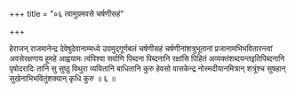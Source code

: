 +++
title = "०६ त्वामुग्रमवसे चर्षणीसहं"

+++

हेराजन् राजमानेन्द्र देवेषुदेवानाम्मध्ये उग्रमुद्गूर्णबलं चर्षणीसहं चर्षणीनांशत्रुभूतानां प्रजानामभिभवितारन्त्वां अवसेरक्षणाय हूमहे आह्वयामः त्वंविश्वा सर्वाणि पिब्दना पिब्दनानि रक्षांसि पिहितं अव्यक्तंशब्दयन्तइतिपिब्दनानि पृषोदरादिः तानि सु सुष्ठु विथुरा व्ययितानि बाधितानि कुरु हेवसो वासकेन्द्र नोस्मदीयानमित्रान् शत्रूंश्च सुषहान् सुखेनाभिभवितुंशक्यान् कृधि कुरु ॥ ६ ॥